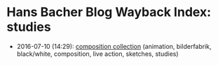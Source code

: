 # Hans Bacher Blog Wayback Index: studies

* 2016-07-10 (14:29): [composition collection](https://web.archive.org/web/https://one1more2time3.wordpress.com/2016/07/10/composition-collection/) (animation, bilderfabrik, black/white, composition, live action, sketches, studies)